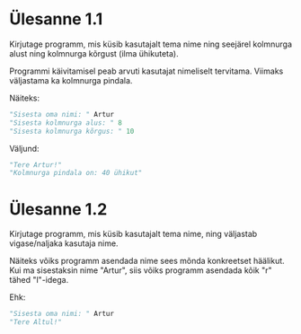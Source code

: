# Ülesanne 1.1

Kirjutage programm, mis küsib kasutajalt tema nime ning seejärel kolmnurga alust ning kolmnurga kõrgust (ilma ühikuteta).

Programmi käivitamisel peab arvuti kasutajat nimeliselt tervitama. Viimaks väljastama ka kolmnurga pindala.


Näiteks: 
```python
"Sisesta oma nimi: " Artur
"Sisesta kolmnurga alus: " 8
"Sisesta kolmnurga kõrgus: " 10
```

Väljund:

```python
"Tere Artur!"
"Kolmnurga pindala on: 40 ühikut"
```

# Ülesanne 1.2
Kirjutage programm, mis küsib kasutajalt tema nime, ning väljastab vigase/naljaka kasutaja nime.

Näiteks võiks programm asendada nime sees mõnda konkreetset häälikut. Kui ma sisestaksin nime "Artur", siis võiks programm asendada kõik "r" tähed "l"-idega.

Ehk:

```python
"Sisesta oma nimi: " Artur
"Tere Altul!"
```
